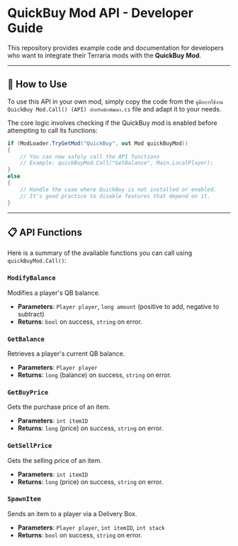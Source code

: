 # QuickBuy Mod API - Developer Guide

This repository provides example code and documentation for developers who want to integrate their Terraria mods with the **QuickBuy Mod**.

---

## 🚀 How to Use

To use this API in your own mod, simply copy the code from the `คู่มือการใช้งาน QuickBuy Mod.Call() (API) สำหรับนักพัฒนา.cs` file and adapt it to your needs.

The core logic involves checking if the QuickBuy mod is enabled before attempting to call its functions:

```csharp
if (ModLoader.TryGetMod("QuickBuy", out Mod quickBuyMod))
{
    // You can now safely call the API functions
    // Example: quickBuyMod.Call("GetBalance", Main.LocalPlayer);
}
else
{
    // Handle the case where QuickBuy is not installed or enabled.
    // It's good practice to disable features that depend on it.
}
```

---

## 📋 API Functions

Here is a summary of the available functions you can call using `quickBuyMod.Call()`:

### `ModifyBalance`
Modifies a player's QB balance.
- **Parameters**: `Player player`, `long amount` (positive to add, negative to subtract)
- **Returns**: `bool` on success, `string` on error.

### `GetBalance`
Retrieves a player's current QB balance.
- **Parameters**: `Player player`
- **Returns**: `long` (balance) on success, `string` on error.

### `GetBuyPrice`
Gets the purchase price of an item.
- **Parameters**: `int itemID`
- **Returns**: `long` (price) on success, `string` on error.

### `GetSellPrice`
Gets the selling price of an item.
- **Parameters**: `int itemID`
- **Returns**: `long` (price) on success, `string` on error.

### `SpawnItem`
Sends an item to a player via a Delivery Box.
- **Parameters**: `Player player`, `int itemID`, `int stack`
- **Returns**: `bool` on success, `string` on error.
